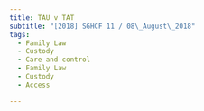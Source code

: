 ```yaml
---
title: TAU v TAT 
subtitle: "[2018] SGHCF 11 / 08\_August\_2018"
tags:
  - Family Law
  - Custody
  - Care and control
  - Family Law
  - Custody
  - Access

---
```


